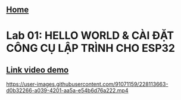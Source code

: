 ## [Home](../)

<h1><b>Lab 01:
HELLO WORLD &
CÀI ĐẶT CÔNG CỤ LẬP TRÌNH CHO ESP32</b></h1>

## [Link video demo](https://www.youtube.com/watch?v=-z0_GZlN0Go)

https://user-images.githubusercontent.com/91071159/228113663-d0b32266-a039-4201-aa5a-e54b6d76a222.mp4